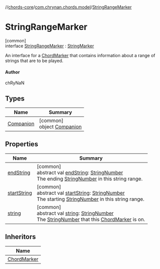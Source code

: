 //[chords-core](../../../index.md)/[com.chrynan.chords.model](../index.md)/[StringRangeMarker](index.md)

# StringRangeMarker

[common]\
interface [StringRangeMarker](index.md) : [StringMarker](../-string-marker/index.md)

An interface for a [ChordMarker](../-chord-marker/index.md) that contains information about a range of strings that are to be played.

#### Author

chRyNaN

## Types

| Name | Summary |
|---|---|
| [Companion](-companion/index.md) | [common]<br>object [Companion](-companion/index.md) |

## Properties

| Name | Summary |
|---|---|
| [endString](end-string.md) | [common]<br>abstract val [endString](end-string.md): [StringNumber](../-string-number/index.md)<br>The ending [StringNumber](../-string-number/index.md) in this string range. |
| [startString](start-string.md) | [common]<br>abstract val [startString](start-string.md): [StringNumber](../-string-number/index.md)<br>The starting [StringNumber](../-string-number/index.md) in this string range. |
| [string](../-string-marker/string.md) | [common]<br>abstract val [string](../-string-marker/string.md): [StringNumber](../-string-number/index.md)<br>The [StringNumber](../-string-number/index.md) that this [ChordMarker](../-chord-marker/index.md) is on. |

## Inheritors

| Name |
|---|
| [ChordMarker](../-chord-marker/-bar/index.md) |
